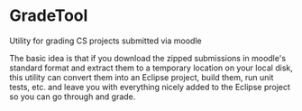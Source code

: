 # GradeTool
Utility for grading CS projects submitted via moodle

The basic idea is that if you download the zipped submissions in moodle's standard format and extract them to a temporary location on your local disk, this utility can convert them into an Eclipse project, build them, run unit tests, etc. and leave you with everything nicely added to the Eclipse project so you can go through and grade.
